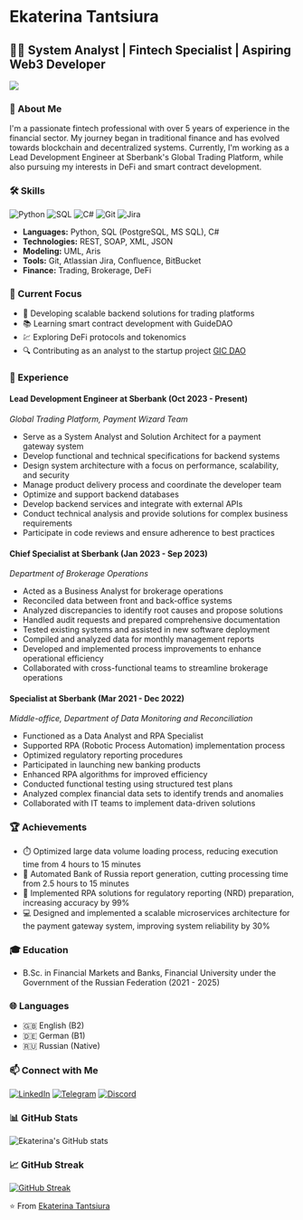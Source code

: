 # Ekaterina Tantsiura

## 👩‍💻 System Analyst | Fintech Specialist | Aspiring Web3 Developer

![](https://komarev.com/ghpvc/?username=tantsiura)


### 👋 About Me

I'm a passionate fintech professional with over 5 years of experience in the financial sector. My journey began in traditional finance and has evolved towards blockchain and decentralized systems. Currently, I'm working as a Lead Development Engineer at Sberbank's Global Trading Platform, while also pursuing my interests in DeFi and smart contract development.

### 🛠️ Skills

![Python](https://img.shields.io/badge/-Python-3776AB?style=flat-square&logo=Python&logoColor=white)
![SQL](https://img.shields.io/badge/-SQL-4479A1?style=flat-square&logo=MySQL&logoColor=white)
![C#](https://img.shields.io/badge/-C%23-239120?style=flat-square&logo=c-sharp&logoColor=white)
![Git](https://img.shields.io/badge/-Git-F05032?style=flat-square&logo=git&logoColor=white)
![Jira](https://img.shields.io/badge/-Jira-0052CC?style=flat-square&logo=jira&logoColor=white)

- **Languages:** Python, SQL (PostgreSQL, MS SQL), C#
- **Technologies:** REST, SOAP, XML, JSON
- **Modeling:** UML, Aris
- **Tools:** Git, Atlassian Jira, Confluence, BitBucket
- **Finance:** Trading, Brokerage, DeFi

### 🚀 Current Focus

- 🏦 Developing scalable backend solutions for trading platforms
- 📚 Learning smart contract development with GuideDAO
- 💹 Exploring DeFi protocols and tokenomics
- 🔍 Contributing as an analyst to the startup project [GIC DAO](https://github.com/gotois)

### 💼 Experience

#### Lead Development Engineer at Sberbank (Oct 2023 - Present)
*Global Trading Platform, Payment Wizard Team*

- Serve as a System Analyst and Solution Architect for a payment gateway system
- Develop functional and technical specifications for backend systems
- Design system architecture with a focus on performance, scalability, and security
- Manage product delivery process and coordinate the developer team
- Optimize and support backend databases
- Develop backend services and integrate with external APIs
- Conduct technical analysis and provide solutions for complex business requirements
- Participate in code reviews and ensure adherence to best practices

#### Chief Specialist at Sberbank (Jan 2023 - Sep 2023)
*Department of Brokerage Operations*

- Acted as a Business Analyst for brokerage operations
- Reconciled data between front and back-office systems
- Analyzed discrepancies to identify root causes and propose solutions
- Handled audit requests and prepared comprehensive documentation
- Tested existing systems and assisted in new software deployment
- Compiled and analyzed data for monthly management reports
- Developed and implemented process improvements to enhance operational efficiency
- Collaborated with cross-functional teams to streamline brokerage operations

#### Specialist at Sberbank (Mar 2021 - Dec 2022)
*Middle-office, Department of Data Monitoring and Reconciliation*

- Functioned as a Data Analyst and RPA Specialist
- Supported RPA (Robotic Process Automation) implementation process
- Optimized regulatory reporting procedures
- Participated in launching new banking products
- Enhanced RPA algorithms for improved efficiency
- Conducted functional testing using structured test plans
- Analyzed complex financial data sets to identify trends and anomalies
- Collaborated with IT teams to implement data-driven solutions

### 🏆 Achievements

- ⏱️ Optimized large data volume loading process, reducing execution time from 4 hours to 15 minutes
- 🚀 Automated Bank of Russia report generation, cutting processing time from 2.5 hours to 15 minutes
- 🤖 Implemented RPA solutions for regulatory reporting (NRD) preparation, increasing accuracy by 99%
- 💻 Designed and implemented a scalable microservices architecture for the payment gateway system, improving system reliability by 30%

### 🎓 Education

- B.Sc. in Financial Markets and Banks, Financial University under the Government of the Russian Federation (2021 - 2025)

### 🌐 Languages

- 🇬🇧 English (B2)
- 🇩🇪 German (B1)
- 🇷🇺 Russian (Native)

### 📫 Connect with Me

[![LinkedIn](https://img.shields.io/badge/-LinkedIn-0077B5?style=flat-square&logo=LinkedIn&logoColor=white)](https://linkedin.com/in/tantsiura)
[![Telegram](https://img.shields.io/badge/-Telegram-2CA5E0?style=flat-square&logo=Telegram&logoColor=white)](https://tg.tantsiura_work)
[![Discord](https://img.shields.io/badge/-Discord-7289DA?style=flat-square&logo=Discord&logoColor=white)](https://discord.com/channels/tantsiura)

### 📊 GitHub Stats

![Ekaterina's GitHub stats](https://github-readme-stats.vercel.app/api?username=tantsiura&show_icons=true&theme=radical)

### 📈 GitHub Streak

[![GitHub Streak](https://streak-stats.demolab.com?user=tantsiura&theme=dark)](https://git.io/streak-stats)


⭐️ From [Ekaterina Tantsiura](https://github.com/tantsiura)
